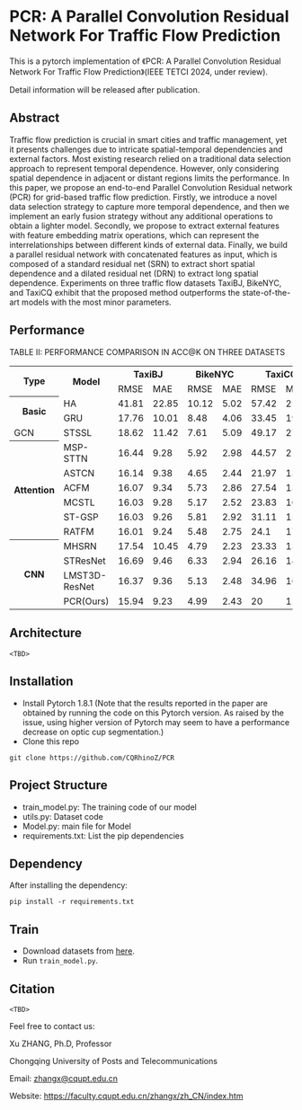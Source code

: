 # PCR: A Parallel Convolution Residual Network For Traffic Flow Prediction

This is a pytorch implementation of 《PCR: A Parallel Convolution Residual Network For Traffic Flow Prediction》(IEEE TETCI 2024, under review). 

Detail information will be released after publication.


## Abstract

Traffic flow prediction is crucial in smart cities and traffic management, yet it presents challenges due to intricate spatial-temporal dependencies and external factors. Most existing research relied on a traditional data selection approach to represent temporal dependence. However, only considering spatial dependence in adjacent or distant regions limits the performance. In this paper, we propose an end-to-end Parallel Convolution Residual network (PCR) for grid-based traffic flow prediction. Firstly, we introduce a novel data selection strategy to capture more temporal dependence, and then we implement an early fusion strategy without any additional operations to obtain a lighter model. Secondly, we propose to extract external features with feature embedding matrix operations, which can represent the interrelationships between different kinds of external data. Finally, we build a parallel residual network with concatenated features as input, which is composed of a standard residual net (SRN) to extract short spatial dependence and a dilated residual net (DRN) to extract long spatial dependence. Experiments on three traffic flow datasets TaxiBJ, BikeNYC, and TaxiCQ exhibit that the proposed method outperforms the state-of-the-art models with the most minor parameters.

## Performance
TABLE II: PERFORMANCE COMPARISON IN ACC@K ON THREE DATASETS
<table style="width:100%;">
  <tr>
    <th rowspan="2">Type</th>
    <th rowspan="2">Model</th>
    <th colspan="2">TaxiBJ</th>
    <th colspan="2">BikeNYC</th>
    <th colspan="2">TaxiCQ</th>
  </tr>
  <tr>
    <td>RMSE</td>
    <td>MAE</td>
    <td>RMSE</td>
    <td>MAE</td>
    <td>RMSE</td>
    <td>MAE</td>
  </tr>
  <tr>
    <th rowspan="2">Basic</td>
    <td>HA</td>
    <td>41.81</td>
    <td>22.85</td>
    <td>10.12</td>
    <td>5.02</td>
    <td>57.42</td>
    <td>25.42</td>
  </tr>
  <tr>
    <td>GRU</td>
    <td>17.76</td>
    <td>10.01</td>
    <td>8.48</td>
    <td>4.06 </td>
    <td>33.45</td>
    <td>19.16</td>
  </tr>
  <tr>
    <td>GCN</td>
    <td>STSSL</td>
    <td>18.62</td>
    <td>11.42</td>
    <td>7.61</td>
    <td>5.09</td>
    <td>49.17</td>
    <td>27.9</td>
  </tr>
  <tr>
    <th rowspan="6">Attention</td>
    <td>MSP-STTN</td>
    <td>16.44</td>
    <td>9.28</td>
    <td>5.92</td>
    <td>2.98</td>
    <td>44.57</td>
    <td>21.04</td>
  </tr>
  <tr>
    <td>ASTCN</td>
    <td>16.14</td>
    <td>9.38</td>
    <td>4.65</td>
    <td>2.44</td>
    <td>21.97</td>
    <td>13.46</td>
  </tr>
  <tr>
    <td>ACFM</td>
    <td>16.07</td>
    <td>9.34</td>
    <td>5.73</td>
    <td>2.86</td>
    <td>27.54</td>
    <td>13.79</td>
  </tr>
  <tr>
    <td>MCSTL</td>
    <td>16.03</td>
    <td>9.28</td>
    <td>5.17</td>
    <td>2.52</td>
    <td>23.83</td>
    <td>16.47</td>
  </tr>
  <tr>
    <td>ST-GSP</td>
    <td>16.03</td>
    <td>9.26</td>
    <td>5.81</td>
    <td>2.92</td>
    <td>31.11</td>
    <td>15.4</td>
  </tr>
  <tr>
    <td>RATFM</td>
    <td>16.01</td>
    <td>9.24</td>
    <td>5.48</td>
    <td>2.75</td>
    <td>24.1</td>
    <td>17.62</td>
  </tr>
  <tr>
    <th  rowspan="4">CNN</td>
    <td>MHSRN</td>
    <td>17.54</td>
    <td>10.45</td>
    <td>4.79</td>
    <td>2.23</td>
    <td>23.33</td>
    <td>13.91</td>
  </tr>
  <tr>
    <td>STResNet</td>
    <td>16.69</td>
    <td>9.46</td>
    <td>6.33</td>
    <td>2.94</td>
    <td>26.16</td>
    <td>14.97</td>
  </tr>
  <tr>
    <td>LMST3D-ResNet</td>
    <td>16.37</td>
    <td>9.36</td>
    <td>5.13</td>
    <td>2.48</td>
    <td>34.96</td>
    <td>16.53</td>
  </tr>
  <tr>
    <td>PCR(Ours)</td>
    <td>15.94</td>
    <td>9.23</td>
    <td>4.99</td>
    <td>2.43</td>
    <td>20</td>
    <td>12.21</td>
  </tr>
</table>


## Architecture

```
<TBD>
```

## Installation

- Install Pytorch 1.8.1 (Note that the results reported in the paper are obtained by running the code on this Pytorch version. As raised by the issue, using higher version of Pytorch may seem to have a performance decrease on optic cup segmentation.)
- Clone this repo

```
git clone https://github.com/CQRhinoZ/PCR
```

## Project Structure

- train_model.py: The training code of our model
- utils.py: Dataset code
- Model.py: main file for Model
- requirements.txt: List the pip dependencies

## Dependency

After installing the dependency:

    pip install -r requirements.txt

## Train

- Download datasets from [here](https://github.com/CQRhinoZ/TaxiCQ).
- Run `train_model.py`.


## Citation

```
<TBD>
```

Feel free to contact us:

Xu ZHANG, Ph.D, Professor

Chongqing University of Posts and Telecommunications

Email: zhangx@cqupt.edu.cn

Website: https://faculty.cqupt.edu.cn/zhangx/zh_CN/index.htm
